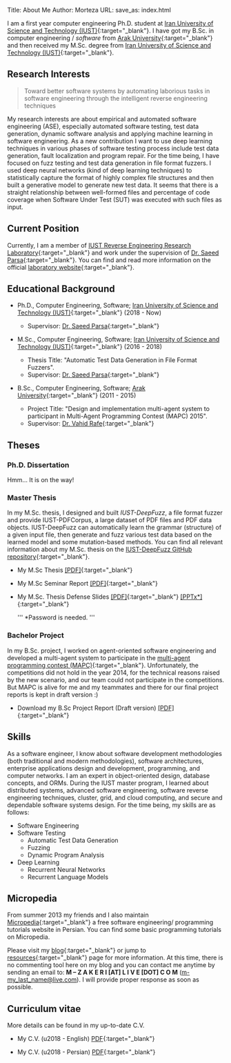 Title: About Me
Author: Morteza
URL:
save_as: index.html



I am a first year computer engineering Ph.D. student at [Iran University of Science and Technology (IUST)](http://www.iust.ac.ir/en){:target="_blank"}. I have got my B.Sc. in computer engineering / *software* from [Arak University](http://en.araku.ac.ir/){:target="_blank"} and then received my M.Sc. degree from [Iran University of Science and Technology (IUST)](http://www.iust.ac.ir/en){:target="_blank"}. 

## Research Interests
> Toward better software systems by automating laborious tasks in software engineering through the intelligent reverse engineering techniques


My research interests are about empirical and automated software engineering (ASE), especially automated software testing, test data generation, dynamic software analysis and applying machine learning in software engineering.  As a new contribution I want to use deep learning techniques in various phases of software testing process include test data generation, fault localization and program repair. For the time being, I have focused on fuzz testing and test data generation in file format fuzzers. I used deep neural networks (kind of deep learning techniques) to statistically capture the format of highly complex file structures and then built a generative model to generate new test data. It seems that there is a straight relationship between well-formed files and percentage of code coverage when Software Under Test (SUT) was executed with such files as input.

## Current Position
Currently, I am a member of [IUST Reverse Engineering Research Laboratory](http://parsa.iust.ac.ir/reverse-engineering-lab/){:target="_blank"} and work under the supervision of [Dr. Saeed Parsa](http://parsa.iust.ac.ir){:target="_blank"}. You can find and read more information on the official [laboratory website](http://parsa.iust.ac.ir/reverse-engineering-lab/){:target="_blank"}. 


## Educational Background
* Ph.D., Computer Engineering, Software; [Iran University of Science and Technology (IUST)](http://www.iust.ac.ir/en){:target="_blank"} (2018 - Now)
    * Supervisor: [Dr. Saeed Parsa](http://parsa.iust.ac.ir){:target="_blank"}
* M.Sc., Computer Engineering, Software; [Iran University of Science and Technology (IUST)](http://www.iust.ac.ir/en){:target="_blank"} (2016 - 2018)
    * Thesis Title: "Automatic Test Data Generation in File Format Fuzzers".
    * Supervisor: [Dr. Saeed Parsa](http://parsa.iust.ac.ir){:target="_blank"}

* B.Sc., Computer Engineering, Software; [Arak University](http://en.araku.ac.ir/){:target="_blank"} (2011 - 2015)
    * Project Title: "Design and implementation multi-agent system to participant in Multi-Agent Programming Contest (MAPC) 2015".
    * Supervisor: [Dr. Vahid Rafe](http://webpages.iust.ac.ir/rafe/){:target="_blank"}






## Theses

### Ph.D. Dissertation
Hmm... It is on the way!

### Master Thesis
In my M.Sc. thesis, I designed and built _IUST-DeepFuzz_, a file format fuzzer and provide IUST-PDFCorpus, a large dataset of PDF files and PDF data objects. IUST-DeepFuzz can automatically learn the grammar (structure) of a given input file, then generate and fuzz various test data based on the learned model and some mutation-based methods. You can find all relevant information about my M.Sc. thesis on the [IUST-DeepFuzz GitHub repository](https://github.com/m-zakeri/iust_deep_fuzz){:target="_blank"}. 

* My M.Sc Thesis [[PDF]](https://1drv.ms/b/s!AmpQstTzvc-T003nHGvhCeNP_ZpH){:target="_blank"}
* My M.Sc Seminar Report [[PDF]](https://1drv.ms/b/s!AmpQstTzvc-T0z0qB1ioqHIMebW_){:target="_blank"}
* My M.Sc. Thesis Defense Slides [[PDF]](https://1drv.ms/b/s!AmpQstTzvc-T0z5EohuEY5QdVqFs){:target="_blank"} [[PPTx*]](){:target="_blank"}

   ''' *Password is needed. '''

### Bachelor Project
In my B.Sc. project, I worked on agent-oriented software engineering and developed a multi-agent system to participate in the [multi-agent programming contest (MAPC)](https://multiagentcontest.org/){:target="_blank"}. Unfortunately, the competitions did not hold in the year 2014, for the technical reasons raised by the new scenario, and our team could not participate in the competitions. But MAPC is alive for me and my teammates and there for our final project reports is kept in draft version :)

* Download my B.Sc Project Report (Draft version) [[PDF]](https://1drv.ms/b/s!AmpQstTzvc-TgqQsaOdlDn1UwPfcLw){:target="_blank"}


## Skills
As a software engineer, I know about software development methodologies (both traditional and modern methodologies), software architectures, enterprise applications design and development, programming, and computer networks. I am an expert in object-oriented design, database concepts, and ORMs. During the IUST master program, I learned about distributed systems, advanced software engineering, software reverse engineering techniques, cluster, grid, and cloud computing, and secure and dependable software systems design. For the time being, my skills are as follows:

* Software Engineering
* Software Testing
    * Automatic Test Data Generation
    * Fuzzing
    * Dynamic Program Analysis
* Deep Learning
    * Recurrent Neural Networks
    * Recurrent Language Models


## Micropedia
From summer 2013 my friends and I also maintain [Micropedia](http://micropedia.ir/){:target="_blank"} a free software engineering/ programming tutorials website in Persian. You can find some basic programming tutorials on Micropedia. 


Please visit my [blog](https://m-zakeri.github.io/blog_index.html){:target="_blank"} or jump to [resources](https://m-zakeri.github.io/pages/resources.html){:target="_blank"} page for more information. At this time, there is no commenting tool here on my blog and you can contact me anytime by sending an email to: 
**M – Z A K E R I [AT] L I V E [DOT] C O M**
([m-my_last_name@live.com](mailto:m-my_last_name@live.com)). I will provide proper response as soon as possible.


## Curriculum vitae
More details can be found in my up-to-date C.V. 

* My C.V. (u2018 - English) [PDF](https://www.dropbox.com/s/uskbycwjukva3ag/Zakeri_Resume_970112_EN.pdf?dl=0){:target="_blank"}

* My C.V. (u2018 - Persian) [PDF](https://www.dropbox.com/s/7zpxl68sx68cb3u/Zakeri_Resume_961201_FA.pdf?dl=0){:target="_blank"}



